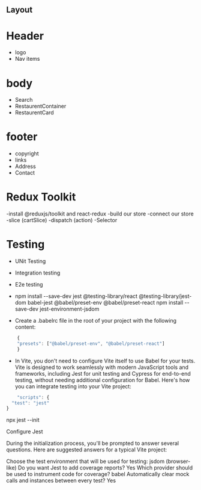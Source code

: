 **Layout**
---

# Header

- logo
- Nav items

# body

- Search 
- RestaurentContainer
- RestaurentCard

# footer
- copyright
- links
- Address
- Contact




# Redux Toolkit
-install @reduxjs/toolkit and react-redux
-build our store
-connect our store 
-slice (cartSlice)
-dispatch (action)
-Selector



# Testing
- UNit Testing
- Integration testing 
- E2e testing
-    npm install --save-dev jest @testing-library/react @testing-library/jest-dom babel-jest @babel/preset-env @babel/preset-react
npm install --save-dev jest-environment-jsdom

-  Create a .babelrc file in the root of your project with the following content:
```Javascript
    {
    "presets": ["@babel/preset-env", "@babel/preset-react"]
    }
```

-   In Vite, you don't need to configure Vite itself to use Babel for your tests. Vite is designed to work seamlessly with modern JavaScript tools and frameworks, including Jest for unit testing and Cypress for end-to-end testing, without needing additional configuration for Babel. Here's how you can integrate testing into your Vite project:
```Javascript
    "scripts": {
  "test": "jest"
}

```


 npx jest --init


Configure Jest

During the initialization process, you'll be prompted to answer several questions. Here are suggested answers for a typical Vite project:

Choose the test environment that will be used for testing: jsdom (browser-like)
Do you want Jest to add coverage reports? Yes
Which provider should be used to instrument code for coverage? babel
Automatically clear mock calls and instances between every test? Yes



